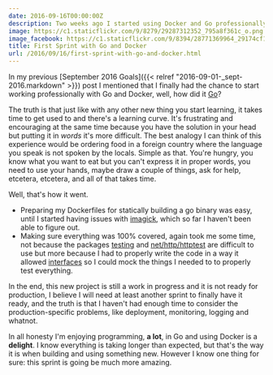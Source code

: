 ```yaml
---
date: 2016-09-16T00:00:00Z
description: Two weeks ago I started using Docker and Go professionally for real.
image: https://c1.staticflickr.com/9/8279/29287312352_795a8f361c_o.png
image_facebook: https://c1.staticflickr.com/9/8394/28771369964_29174cf13f_o.png
title: First Sprint with Go and Docker
url: /2016/09/16/first-sprint-with-go-and-docker.html
---
```


In my previous [September 2016 Goals]({{< relref "2016-09-01-_sept-2016.markdown" >}}) post I mentioned that I finally had the chance to start working professionally with Go and Docker, well, how did it [Go](https://golang.org/)?

The truth is that just like with any other new thing you start learning, it takes time to get used to and there's a learning curve. It's frustrating and encouraging at the same time because you have the solution in your head but putting it in _words_ it's more difficult. The best analogy I can think of this experience would be ordering food in a foreign country where the language you speak is not spoken by the locals. Simple as that. You're hungry, you know what you want to eat but you can't express it in proper words, you need to use your hands, maybe draw a couple of things, ask for help, etcetera, etcetera, and all of that takes time.

Well, that's how it went.

* Preparing my Dockerfiles for statically building a go binary was easy, until I started having issues with [imagick](https://github.com/gographics/imagick), which so far I haven't been able to figure out.
* Making sure everything was 100% covered, again took me some time, not because the packages [testing](https://golang.org/pkg/testing/) and [net/http/httptest](https://golang.org/pkg/net/http/httptest/) are difficult to use but more because I had to properly write the code in a way it allowed [interfaces](https://tour.golang.org/methods/4) so I could mock the things I needed to to properly test everything.

In the end, this new project is still a work in progress and it is not ready for production, I believe I will need at least another sprint to finally have it ready, and the truth is that I haven't had enough time to consider the production-specific problems, like deployment, monitoring, logging and whatnot.

In all honesty I'm enjoying programming, **a lot**, in Go and using Docker is a **delight**. I know everything is taking longer than expected, but that's the way it is when building and using something new. However I know one thing for sure: this sprint is going be much more amazing.
